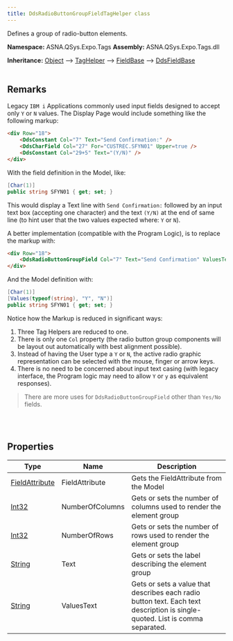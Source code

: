 ```yaml
---
title: DdsRadioButtonGroupFieldTagHelper class
---
```


Defines a group of radio-button elements.

**Namespace:** ASNA.QSys.Expo.Tags
**Assembly:** ASNA.QSys.Expo.Tags.dll

**Inheritance:** [Object](https://docs.microsoft.com/en-us/dotnet/api/system.object) --> [TagHelper](https://learn.microsoft.com/en-us/dotnet/api/microsoft.aspnetcore.razor.taghelpers.taghelper?view=aspnetcore-8.0) --> [FieldBase](/reference/expo/qsys-expo-tags/field-base.html) --> [DdsFieldBase](/reference/expo/qsys-expo-tags/dds-field-base.html)
<br>
<br>

## Remarks

Legacy `IBM i` Applications commonly used input fields designed to accept only `Y` or `N` values. The Display Page would include something like the following markup:

```html
<div Row="18">
    <DdsConstant Col="7" Text="Send Confirmation:" />
    <DdsCharField Col="27" For="CUSTREC.SFYN01" Upper=true />
    <DdsConstant Col="29+5" Text="(Y/N)" />
</div>
```

With the field definition in the Model, like:

```cs
[Char(1)]
public string SFYN01 { get; set; }
```

This would display a Text line with `Send Confirmation:` followed by an input text box (accepting one character) and the text `(Y/N)` at the end of same line (to hint user that the two values expected where: `Y` or `N`).

A better implementation (compatible with the Program Logic), is to replace the markup with:

```html
<div Row="18">
    <DdsRadioButtonGroupField Col="7" Text="Send Confirmation" ValuesText="'Yes','No'" For="CUSTREC.SFYN01" />
</div>

```

And the Model definition with:

```cs
[Char(1)]
[Values(typeof(string), "Y", "N")]
public string SFYN01 { get; set; }
```

Notice how the Markup is reduced in significant ways:

1. Three Tag Helpers are reduced to one.
2. There is only one `Col` property (the radio button group components will be layout out automatically with best alignment possible).
3. Instead of having the User type a `Y` or `N`, the active radio graphic representation can be selected with the mouse, finger or arrow keys.
4. There is no need to be concerned about input text casing (with legacy interface, the Program logic may need to allow `Y` or `y` as equivalent responses).


>There are more uses for `DdsRadioButtonGroupField` other than `Yes/No` fields.

<br>
<br>

## Properties

| Type | Name | Description
| --- | --- | --- 
| [FieldAttribute](/reference/expo/qsys-expo-model/field-attribute.html) | FieldAttribute | Gets the FieldAttribute from the Model |
| [Int32](https://learn.microsoft.com/en-us/dotnet/csharp/language-reference/builtin-types/integral-numeric-types) | NumberOfColumns | Gets or sets the number of columns used to render the element group |
| [Int32](https://learn.microsoft.com/en-us/dotnet/csharp/language-reference/builtin-types/integral-numeric-types) | NumberOfRows | Gets or sets the number of rows used to render the element group |
| [String](https://learn.microsoft.com/en-us/dotnet/api/system.string?view=net-8.0) | Text | Gets or sets the label describing the element group |
| [String](https://learn.microsoft.com/en-us/dotnet/api/system.string?view=net-8.0) | ValuesText | Gets or sets a value that describes each radio button text. Each text description is single-quoted. List is comma separated. |
